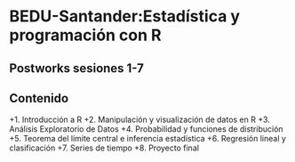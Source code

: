 # BEDU-Santander:Estadística y programación con R
## Postworks sesiones 1-7

## Contenido
 
+1. Introducción a R 
+2. Manipulación y visualización de datos en R
+3. Análisis Exploratorio de Datos
+4. Probabilidad y funciones de distribución
+5. Teorema del límite central e inferencia estadística 
+6. Regresión lineal y clasificación
+7. Series de tiempo
+8. Proyecto final
